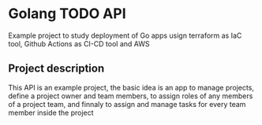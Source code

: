 # Golang TODO API

Example project to study deployment of Go apps usign terraform as IaC tool, Github Actions as CI-CD tool and AWS

## Project description

This API is an example project, the basic idea is an app to manage projects, define a project owner and team members, to assign roles of any members of a project team, and finnaly to assign and manage tasks for every team member inside the project
